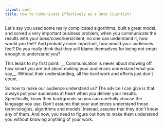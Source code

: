 ```yaml
---
layout: post
title: How to Communicate Effectively as a Data Scientist?  
---
```

Let's say you used some really complicated algorithms, built a great model, and solved a very important business problem, when you communicate the results with your boss/coworkers/client, no one can understand it, how would you feel? And probably more important, how would your audiences feel? Do you really think that they will blame themselves for being not smart enough to understand you?

This leads to my first point: __ Communication is never about showing off how smart you are but about making your audiences understand what you say__. Without their understanding, all the hard work and efforts just don't count. 

So how to make our audience understand us? The advice I can give is that always put your audiences at heart when you deliver your results. Specifically, know their backgrouds so you can carefully choose the language you use. Don't assume that your audiences understand those terminologies, algorithms and models. Instead, assume that they don't know any of them. And now, you need to figure out how to make them understand you without knowing anything of your work. 


